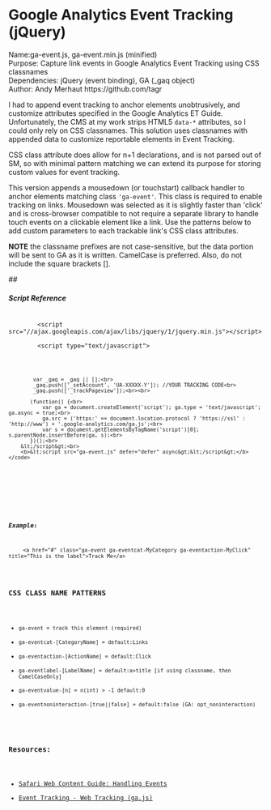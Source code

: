 Google Analytics Event Tracking (jQuery)
========================================

<p>
Name:ga-event.js, ga-event.min.js (minified)<br>
Purpose: Capture link events in Google Analytics Event Tracking using CSS classnames<br>
Dependencies: jQuery (event binding), GA (_gaq object)<br>
Author: Andy Merhaut https://github.com/tagr
</p>

<p>I had to append event tracking to anchor elements unobtrusively, and customize attributes specified in the 
Google Analytics ET Guide. Unfortunately, the CMS at my work strips HTML5 <code>data-*</code> attributes, so I could only 
rely on CSS classnames. This solution uses classnames with appended data to customize reportable elements in 
Event Tracking.</p>

<p>CSS class attribute does allow for n+1 declarations, and is not parsed out of SM, so with minimal pattern 
matching we can extend its purpose for storing custom values for event tracking.</p>

<p>This version appends a mousedown (or touchstart) callback handler to anchor elements matching class 
<code>'ga-event'</code>. This class is required to enable tracking on links. Mousedown was selected as it is slightly 
faster than 'click' and is cross-browser compatible to not require a separate library to handle touch 
events on a clickable element like a link. Use the patterns below to add custom parameters to each 
trackable link's CSS class attributes.</p>

<p><b>NOTE</b> the classname prefixes are not case-sensitive, but the data portion will be sent to GA as it is written. 
CamelCase is preferred. Also, do not include the square brackets [].</p>

<p>
    ## <h5>Script Reference</h5>
    <code>
        &lt;script src="//ajax.googleapis.com/ajax/libs/jquery/1/jquery.min.js">&lt;/script&gt;<br>
        &lt;script type="text/javascript"&gt;<br><br>

            var _gaq = _gaq || [];<br>
            _gaq.push(['_setAccount', 'UA-XXXXX-Y']); //YOUR TRACKING CODE<br>
            _gaq.push(['_trackPageview']);<br><br>

           (function() {<br>
               var ga = document.createElement('script'); ga.type = 'text/javascript'; ga.async = true;<br>
               ga.src = ('https:' == document.location.protocol ? 'https://ssl' : 'http://www') + '.google-analytics.com/ga.js';<br>
               var s = document.getElementsByTagName('script')[0]; s.parentNode.insertBefore(ga, s);<br>
           })();<br>
        &lt;/script&gt;<br>
        <b>&lt;script src="ga-event.js" defer="defer" async&gt;&lt;/script&gt;</b>
    </code>
</p>

<p>
    <h5>Example:</h5> 
    <code>&lt;a href="#" class="ga-event ga-eventcat-MyCategory ga-eventaction-MyClick" title="This is the label"&gt;Track Me&lt;/a&gt;</code>
</p>

<h3>CSS CLASS NAME PATTERNS</h3>
<ul>
<li><code>ga-event = track this element (required)</code></li>
<li><code>ga-eventcat-[CategoryName] = default:Links</code></li>
<li><code>ga-eventaction-[ActionName] = default:Click</code></li>
<li><code>ga-eventlabel-[LabelName] = default:a>title [if using classname, then CamelCaseOnly]</code></li>
<li><code>ga-eventvalue-[n] = n(int) > -1 default:0</code></li>
<li><code>ga-eventnoninteraction-[true||false] = default:false (GA: opt_noninteraction)</code></li>
</ul>


<h3>Resources:</h3>
<ul>
<li><a href="//developer.apple.com/library/safari/#documentation/AppleApplications/Reference/SafariWebContent/HandlingEvents/HandlingEvents.html">Safari Web Content Guide: Handling Events</a></li>
<li><a href="//developers.google.com/analytics/devguides/collection/gajs/eventTrackerGuide">Event Tracking - Web Tracking (ga.js)</a></li>
</ul>
